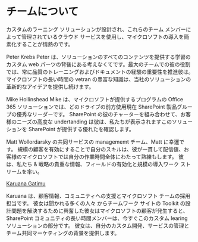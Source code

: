 # <a name="about-the-team"></a>チームについて

カスタムのラーニング ソリューションが設計され、これらのチーム メンバーによって管理されているクラウド サービスを使用し、マイクロソフトの導入を簡素化することが情熱のです。  

Peter Krebs Peter は、ソリューションのすべてのコンテンツを提供する学習のカスタム web パーツの背後にある考えなくてです。最大のチームでの彼の役割では、常に品質のトレーニングおよびドキュメントの経験の重要性を推進彼は。 マイクロソフトの長い時間の vetran の豊富な知識は、当社のソリューションの革新的なアイデアを提供し続けます。  

Mike Hollinshead Mike は、マイクロソフトが提供するプログラムの Office 365 ソリューションでは、どのドライブの前方使用現在 SharePoint 製品グループの優秀なリーダーです。 SharePoint の彼のチャーターを組み合わせて、お客様のニーズの高度な undertanding は彼は、私たちが表示されますこのソリューションを SharePoint が提供する優れたを確認します。 

Matt Wollordarsky の共同サービスの managememt チーム、Matt に幸運です。 規模の顧客を有効にすることで自分のスキルは、彼が一貫して配信値、お客様のマイクロソフトでは自分の作業時間全体にわたって熟練もします。 彼は、私たち & 戦略の貴重な情報、フィールドの有効化と規模の導入ワーク ストリームを率い。  

[Karuana Gatimu](https://linkedin.com/in/KaruanaGatimu)

Karuana は、顧客情報、コミュニティへの支援とマイクロソフト チームの採用担当です。 彼女は聞かれる多くの人々 からチームワーク サイトの Toolkit の設計問題を解決するために興奮した彼女はマイクロソフトの顧客が発生すると、SharePoint コミュニティの長い時間メンバーは、今すぐこのカスタム learing ソリューションの部分です。 彼女は、自分のカスタム開発、サービスの管理とチーム共同マーケティングの背景を提供します。  

